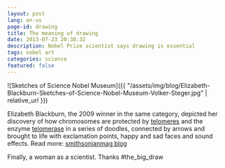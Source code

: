 ```yaml
---
layout: post
lang: en-us
page-id: drawing
title: The meaning of drawing
date: 2013-07-23 20:38:32
description: Nobel Prize scientist says drawing is essential
tags: nobel art
categories: science
featured: false
---
```


![Sketches of Science Nobel Museum]({{ "/assets/img/blog/Elizabeth-Blackburn-Sketches-of-Science-Nobel-Museum-Volker-Steger.jpg" | relative_url }})

Elizabeth Blackburn, the 2009 winner in the same category, depicted her discovery of how chromosomes are protected by&nbsp;<a href="http://en.wikipedia.org/wiki/Telomere" target="_blank" rel="noopener">telomeres</a>&nbsp;and the enzyme&nbsp;<a href="http://en.wikipedia.org/wiki/Telomerase" target="_blank" rel="noopener">telomerase</a>&nbsp;in a series of doodles, connected by arrows and brought to life with exclamation points, happy and sad faces and sound effects.
Read more: <a href="http://blogs.smithsonianmag.com/artscience/2013/07/nobel-prize-winners-are-put-to-the-task-of-drawing-their-discoveries/#ixzz2Zu1qUTVq">smithsonianmag blog</a>

Finally, a woman as a scientist. Thanks #the_big_draw
